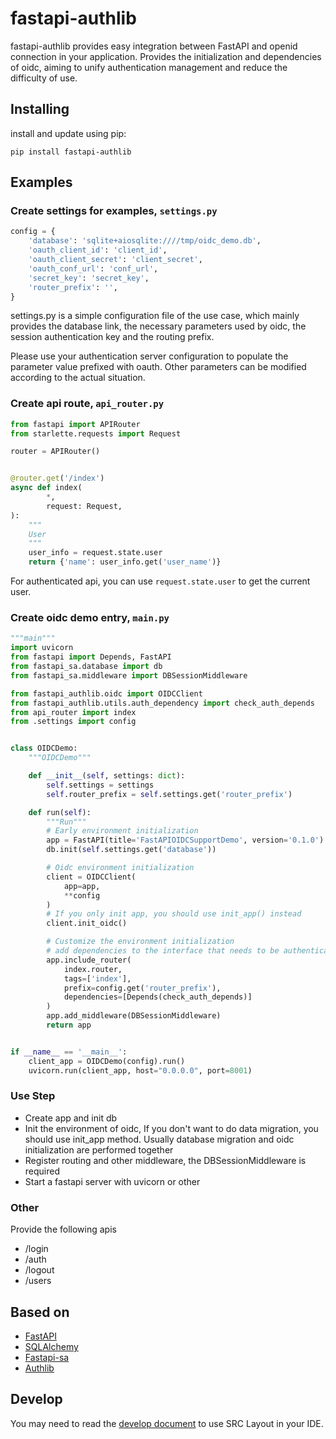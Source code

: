 # fastapi-authlib

fastapi-authlib provides easy integration between FastAPI and openid connection in your application.
Provides the initialization and dependencies of oidc, aiming to unify authentication management and
reduce the difficulty of use.

## Installing

install and update using pip:

```shell
pip install fastapi-authlib
```

## Examples

### Create settings for examples, `settings.py`

```python
config = {
    'database': 'sqlite+aiosqlite:////tmp/oidc_demo.db',
    'oauth_client_id': 'client_id',
    'oauth_client_secret': 'client_secret',
    'oauth_conf_url': 'conf_url',
    'secret_key': 'secret_key',
    'router_prefix': '',
}
```

settings.py is a simple configuration file of the use case, which mainly provides the database link,
the necessary parameters used by oidc, the session authentication key and the routing prefix.

Please use your authentication server configuration to populate the parameter value prefixed with oauth.
Other parameters can be modified according to the actual situation.

### Create api route, `api_router.py`

```python
from fastapi import APIRouter
from starlette.requests import Request

router = APIRouter()


@router.get('/index')
async def index(
        *,
        request: Request,
):
    """
    User
    """
    user_info = request.state.user
    return {'name': user_info.get('user_name')}
```

For authenticated api, you can use `request.state.user` to get the current user.

### Create oidc demo entry, `main.py`

```python
"""main"""
import uvicorn
from fastapi import Depends, FastAPI
from fastapi_sa.database import db
from fastapi_sa.middleware import DBSessionMiddleware

from fastapi_authlib.oidc import OIDCClient
from fastapi_authlib.utils.auth_dependency import check_auth_depends
from api_router import index
from .settings import config


class OIDCDemo:
    """OIDCDemo"""

    def __init__(self, settings: dict):
        self.settings = settings
        self.router_prefix = self.settings.get('router_prefix')

    def run(self):
        """Run"""
        # Early environment initialization
        app = FastAPI(title='FastAPIOIDCSupportDemo', version='0.1.0')
        db.init(self.settings.get('database'))

        # Oidc environment initialization
        client = OIDCClient(
            app=app,
            **config
        )
        # If you only init app, you should use init_app() instead
        client.init_oidc()

        # Customize the environment initialization
        # add dependencies to the interface that needs to be authenticated
        app.include_router(
            index.router,
            tags=['index'],
            prefix=config.get('router_prefix'),
            dependencies=[Depends(check_auth_depends)]
        )
        app.add_middleware(DBSessionMiddleware)
        return app


if __name__ == '__main__':
    client_app = OIDCDemo(config).run()
    uvicorn.run(client_app, host="0.0.0.0", port=8001)

```

### Use Step

- Create app and init db
- Init the environment of oidc, If you don't want to do data migration, you should use init_app method.
  Usually database migration and oidc initialization are performed together
- Register routing and other middleware, the DBSessionMiddleware is required
- Start a fastapi server with uvicorn or other

### Other

Provide the following apis
- /login
- /auth
- /logout
- /users

## Based on

- [FastAPI](https://github.com/tiangolo/fastapi)
- [SQLAlchemy](https://github.com/sqlalchemy/sqlalchemy)
- [Fastapi-sa](https://github.com/whg517/fastapi-sa)
- [Authlib](https://github.com/lepture/authlib)

## Develop

You may need to read the [develop document](./docs/development.md) to use SRC Layout in your IDE.
